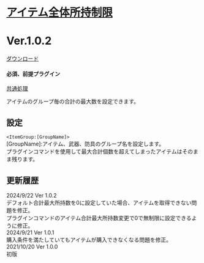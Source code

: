 # [アイテム全体所持制限](https://raw.githubusercontent.com/nuun888/MZ/master/NUUN_GroupMaxItems.js)
# Ver.1.0.2
[ダウンロード](https://raw.githubusercontent.com/nuun888/MZ/master/NUUN_GroupMaxItems.js)
#### 必須、前提プラグイン
[共通処理](https://github.com/nuun888/MZ/blob/master/README/Base.md)  

アイテムのグループ毎の合計の最大数を設定できます。  

## 設定
`<ItemGroup:[GroupName]>`   
[GroupName]:アイテム、武器、防具のグループ名を設定します。  
プラグインコマンドを使用して最大合計個数を超えてしまったアイテムはそのまま残ります。  

## 更新履歴  
2024/9/22 Ver 1.0.2  
デフォルト合計最大所持数を0に設定していた場合、アイテムを取得できない問題を修正。  
プラグインコマンドのアイテム合計最大所持数変更で0で無制限に設定できるように修正。  
2024/9/21 Ver 1.0.1  
購入条件を満たしていてもアイテムが購入できなくなる問題を修正。  
2021/10/20 Ver 1.0.0  
初版  
